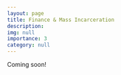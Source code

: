 ```yaml
---
layout: page
title: Finance & Mass Incarceration
description: 
img: null
importance: 3
category: null
---
```


Coming soon! 
